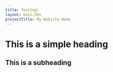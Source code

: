```yaml
---
title: Testing!
layout: main.hbs
projectTitle: My Website Name
---
```


# This is a simple heading
## This is a subheading